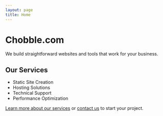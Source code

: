 ```yaml
---
layout: page
title: Home
---
```


# Chobble.com

We build straightforward websites and tools that work for your business.

## Our Services

- Static Site Creation
- Hosting Solutions
- Technical Support
- Performance Optimization

[Learn more about our services](/services/) or [contact us](/contact/) to start your project.
